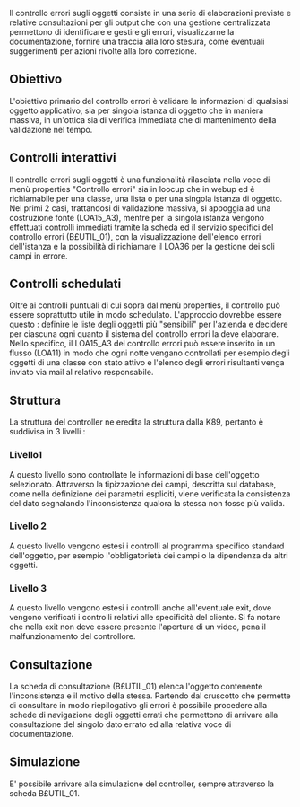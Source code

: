 Il controllo errori sugli oggetti consiste in una serie di elaborazioni previste e relative consultazioni per gli output che con una gestione centralizzata permettono di identificare e gestire gli errori, visualizzarne la documentazione, fornire una traccia alla loro stesura, come eventuali suggerimenti per azioni rivolte alla loro correzione.


## Obiettivo
L'obiettivo primario del controllo errori è validare le informazioni di qualsiasi oggetto applicativo, sia per singola istanza di oggetto che in maniera massiva, in un'ottica sia di verifica immediata che di mantenimento della validazione nel tempo.

## Controlli interattivi
Il controllo errori sugli oggetti è una funzionalità rilasciata nella voce di menù properties "Controllo errori" sia in loocup che in webup ed è richiamabile per una classe, una lista o per una singola istanza di oggetto.
Nei primi 2 casi, trattandosi di validazione massiva, si appoggia ad una costruzione fonte (LOA15_A3), mentre per la singola istanza vengono effettuati controlli immediati tramite la scheda ed il servizio specifici del controllo errori (B£UTIL_01), con la visualizzazione dell'elenco errori dell'istanza e la possibilità di richiamare il LOA36 per la gestione dei soli campi in errore.

## Controlli schedulati
Oltre ai controlli puntuali di cui sopra dal menù properties, il controllo può essere soprattutto utile in modo schedulato.
L'approccio dovrebbe essere questo :  definire le liste degli oggetti più "sensibili" per l'azienda e decidere per ciascuna ogni quanto il sistema del controllo errori la deve elaborare.
Nello specifico, il LOA15_A3 del controllo errori può essere inserito in un flusso (LOA11) in modo che ogni notte vengano controllati per esempio degli oggetti di una classe con stato attivo e l'elenco degli errori risultanti venga inviato via mail al relativo responsabile.

## Struttura
La struttura del controller ne eredita la struttura dalla K89, pertanto è suddivisa in 3 livelli : 
### Livello1
A questo livello sono controllate le informazioni di base dell'oggetto selezionato. Attraverso la tipizzazione dei campi, descritta sul database, come nella definizione dei parametri espliciti, viene verificata la consistenza del dato segnalando l'inconsistenza qualora la stessa non fosse più valida.
### Livello 2
A questo livello vengono estesi i controlli al programma specifico standard dell'oggetto, per esempio l'obbligatorietà dei campi o la dipendenza da altri oggetti.
### Livello 3
A questo livello vengono estesi i controlli anche all'eventuale exit, dove vengono verificati i controlli relativi alle specificità del cliente.
Si fa notare che nella exit non deve essere presente l'apertura di un video, pena il malfunzionamento del controllore.



## Consultazione
La scheda di consultazione (B£UTIL_01) elenca l'oggetto contenente l'inconsistenza e il motivo della stessa. Partendo dal cruscotto che permette di consultare in modo riepilogativo gli errori è possibile procedere alla schede di navigazione degli oggetti errati che permettono di arrivare alla consultazione del singolo dato errato ed alla relativa voce di documentazione.

## Simulazione
E' possibile arrivare alla simulazione del controller, sempre attraverso la scheda B£UTIL_01.


